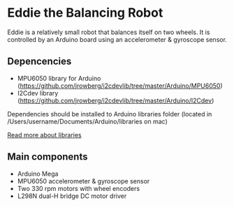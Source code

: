 # Eddie the Balancing Robot
Eddie is a relatively small robot that balances itself on two wheels. It is controlled by an Arduino board using an accelerometer & gyroscope sensor.

## Depencencies

- MPU6050 library for Arduino (https://github.com/jrowberg/i2cdevlib/tree/master/Arduino/MPU6050)
- I2Cdev library (https://github.com/jrowberg/i2cdevlib/tree/master/Arduino/I2Cdev)

Dependencies should be installed to Arduino libraries folder (located in /Users/username/Documents/Arduino/libraries on mac)

[Read more about libraries](https://www.arduino.cc/en/Guide/Libraries)

## Main components
- Arduino Mega
- MPU6050 accelerometer & gyroscope sensor
- Two 330 rpm motors with wheel encoders
- L298N dual-H bridge DC motor driver
